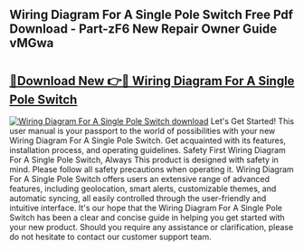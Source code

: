 ## Wiring Diagram For A Single Pole Switch Free Pdf Download - Part-zF6 New Repair Owner Guide vMGwa

# <h2><a href="http://dfpkf4c.blite.top/?on=Wiring+Diagram+For+A+Single+Pole+Switch">🔗Download New 👉🔴 Wiring Diagram For A Single Pole Switch</a></h2>

[![Wiring Diagram For A Single Pole Switch download](https://i.imgur.com/lujVjoI.png)](http://dfpkf4c.blite.top/?on=Wiring+Diagram+For+A+Single+Pole+Switch)
Let's Get Started! This user manual is your passport to the world of possibilities with your new Wiring Diagram For A Single Pole Switch. Get acquainted with its features, installation process, and operating guidelines. Safety First Wiring Diagram For A Single Pole Switch, Always This product is designed with safety in mind. Please follow all safety precautions when operating it. Wiring Diagram For A Single Pole Switch offers users an extensive range of advanced features, including geolocation, smart alerts, customizable themes, and automatic syncing, all easily controlled through the user-friendly and intuitive interface. It's our hope that the Wiring Diagram For A Single Pole Switch has been a clear and concise guide in helping you get started with your new product. Should you require any assistance or clarification, please do not hesitate to contact our customer support team.
